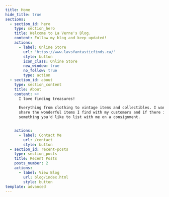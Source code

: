 ```yaml
---
title: Home
hide_title: true
sections:
  - section_id: hero
    type: section_hero
    title: Welcome to La Verne's Blog.
    content: Follow my blog and keep updated!
    actions:
      - label: Online Store
        url: 'https://www.lavsfantasticfinds.ca/'
        style: button
        icon_class: Online Store
        new_window: true
        no_follow: true
        type: action
  - section_id: about
    type: section_content
    title: About
    content: >+
      I love finding treasures!

      Everything from clothing to vintage items and collectibles. I want to
      share the wonderful items I find with my customers and if there is
      something you'd like to list with me on a consignment.


    actions:
      - label: Contact Me
        url: /contact
        style: button
  - section_id: recent-posts
    type: section_posts
    title: Recent Posts
    posts_number: 2
    actions:
      - label: View Blog
        url: blog/index.html
        style: button
template: advanced
---
```

